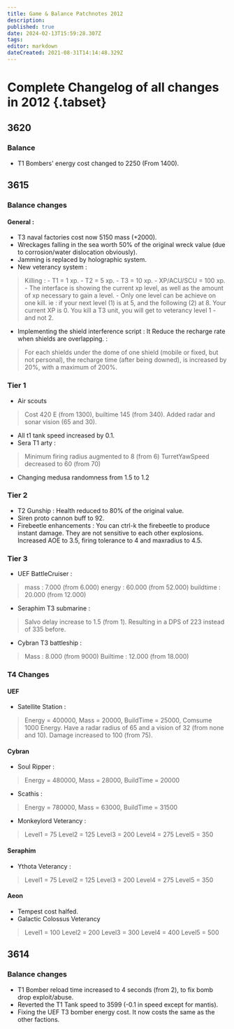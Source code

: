 ```yaml
---
title: Game & Balance Patchnotes 2012
description: 
published: true
date: 2024-02-13T15:59:28.307Z
tags: 
editor: markdown
dateCreated: 2021-08-31T14:14:48.329Z
---
```


# Complete Changelog of all changes in 2012 {.tabset}
## 3620
### Balance
- T1 Bombers' energy cost changed to 2250 (From 1400).

## 3615
### Balance changes
#### General  :
- T3 naval factories cost now 5150 mass (+2000).
- Wreckages falling in the sea worth 50% of the original wreck value (due to corrosion/water dislocation obviously).
- Jamming is replaced by holographic system.
- New veterancy system :
 >	Killing :
	- T1 = 1 xp.
 	- T2 = 5 xp.
 	- T3 = 10 xp.
 	- XP/ACU/SCU = 100 xp.
 	- The interface is showing the current xp level, as well as the amount of xp necessary to gain a level.
 	- Only one level can be achieve on one kill. 
   ie : 
   if your next level (1) is at 5, and the following (2) at 8. Your current XP is 0.
   You kill a T3 unit, you will get to veterancy level 1 - and not 2.
- Implementing the shield interference script : It Reduce the recharge rate when shields are overlapping. :

 > For each shields under the dome of one shield (mobile or fixed, but not personal), 
 the recharge time (after being downed), is increased by 20%, with a maximum of 200%.
### Tier 1
- Air scouts
> Cost 420 E (from 1300), builtime 145 (from 340). 
 Added radar and sonar vision (65 and 30).
- All t1 tank speed increased by 0.1.
- Sera T1 arty :
> Minimum firing radius augmented to 8 (from 6)
 TurretYawSpeed decreased to 60 (from 70)
- Changing medusa randomness from 1.5 to 1.2
### Tier 2
- T2 Gunship : Health reduced to 80% of the original value.
- Siren proto cannon buff to 92.
- Firebeetle enhancements : You can ctrl-k the firebeetle to produce instant damage. They are not sensitive to each other explosions. Increased AOE to 3.5, firing tolerance to 4 and maxradius to 4.5.
### Tier 3
- UEF BattleCruiser :
> mass : 7.000 (from 6.000)
 energy : 60.000 (from 52.000)
 buildtime : 20.000 (from 12.000)
- Seraphim T3 submarine :
> Salvo delay increase to 1.5 (from 1).
 Resulting in a DPS of 223 instead of 335 before. 
- Cybran T3 battleship :
> Mass : 8.000 (from 9000)
 Builtime : 12.000 (from 18.000)

### T4 Changes
#### UEF
- Satellite Station :
>	Energy = 400000,
 	Mass = 20000,
 	BuildTime = 25000,
 	Comsume 1000 Energy.
 	Have a radar radius of 65 and a vision of 32 (from none and 10).
 	Damage increased to 100 (from 75).
#### Cybran
- Soul Ripper :
> Energy = 480000,
 Mass = 28000,
 BuildTime = 20000
- Scathis :
> Energy = 780000,
 Mass = 63000,
 BuildTime = 31500
- Monkeylord Veterancy :
> Level1 = 75
 Level2 = 125
 Level3 = 200
 Level4 = 275
 Level5 = 350
#### Seraphim
- Ythota Veterancy :
> Level1 = 75
 Level2 = 125
 Level3 = 200
 Level4 = 275
 Level5 = 350
#### Aeon
- Tempest cost halfed.
- Galactic Colossus Veterancy
> Level1 = 100
 Level2 = 200
 Level3 = 300
 Level4 = 400
 Level5 = 500

## 3614
### Balance changes
- T1 Bomber reload time increased to 4 seconds (from 2), to fix bomb drop exploit/abuse.
- Reverted the T1 Tank speed to 3599 (-0.1 in speed except for mantis).
- Fixing the UEF T3 bomber energy cost. It now costs the same as the other factions.
